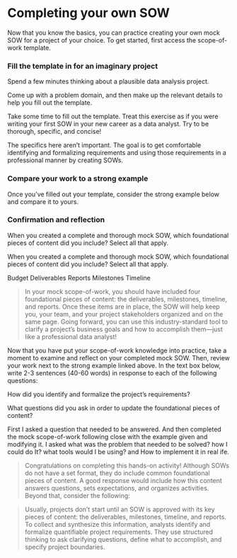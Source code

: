 # Completing your own SOW
Now that you know the basics, you can practice creating your own mock SOW for a project of your choice. To get started, first access the scope-of-work template.

### Fill the template in for an imaginary project
Spend a few minutes thinking about a plausible data analysis project. 

Come up with a problem domain, and then make up the relevant details to help you fill out the template. 

Take some time to fill out the template. Treat this exercise as if you were writing your first SOW in your new career as a data analyst. Try to be thorough, specific, and concise!

The specifics here aren’t important. The goal is to get comfortable identifying and formalizing requirements and using those requirements in a professional manner by creating SOWs. 

### Compare your work to a strong example
Once you’ve filled out your template, consider the strong example below and compare it to yours. 

### Confirmation and reflection

When you created a complete and thorough mock SOW, which foundational pieces of content did you include? Select all that apply.

When you created a complete and thorough mock SOW, which foundational pieces of content did you include? Select all that apply.

Budget
Deliverables
Reports
Milestones
Timeline

> In your mock scope-of-work, you should have included four foundational pieces of content: the deliverables, milestones, timeline, and reports. Once these items are in place, the SOW will help keep you, your team, and your project stakeholders organized and on the same page. Going forward, you can use this industry-standard tool to clarify a project’s business goals and how to accomplish them—just like a professional data analyst!

Now that you have put your scope-of-work knowledge into practice, take a moment to examine and reflect on your completed mock SOW. Then, review your work next to the strong example linked above. In the text box below, write 2-3 sentences (40-60 words) in response to each of the following questions:

How did you identify and formalize the project’s requirements? 

What questions did you ask in order to update the foundational pieces of content?

First I asked a question that needed to be answered. And then completed the mock scope-of-work following close with the example given and modifying it.
I asked what was the problem that needed to be solved? how I could do It? what tools would I be using? and How to implement it in real ife. 

> Congratulations on completing this hands-on activity! Although SOWs do not have a set format, they do include common foundational pieces of content. A good response would include how this content answers questions, sets expectations, and organizes activities. Beyond that, consider the following: 

> Usually, projects don’t start until an SOW is approved with its key pieces of content: the deliverables, milestones, timeline, and reports. To collect and synthesize this information, analysts identify and formalize quantifiable project requirements. They use structured thinking to ask clarifying questions, define what to accomplish, and specify project boundaries.



